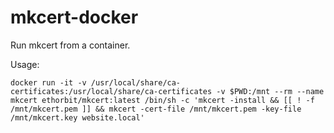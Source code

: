 # mkcert-docker
Run mkcert from a container.

Usage:
```
docker run -it -v /usr/local/share/ca-certificates:/usr/local/share/ca-certificates -v $PWD:/mnt --rm --name mkcert ethorbit/mkcert:latest /bin/sh -c 'mkcert -install && [[ ! -f /mnt/mkcert.pem ]] && mkcert -cert-file /mnt/mkcert.pem -key-file /mnt/mkcert.key website.local'
```
